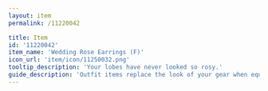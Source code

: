 ```yaml
---
layout: item
permalink: /11220042

title: Item
id: '11220042'
item_name: 'Wedding Rose Earrings (F)'
icon_url: 'item/icon/11250032.png'
tooltip_description: 'Your lobes have never looked so rosy.'
guide_description: 'Outfit items replace the look of your gear when equipped.'
---
```

